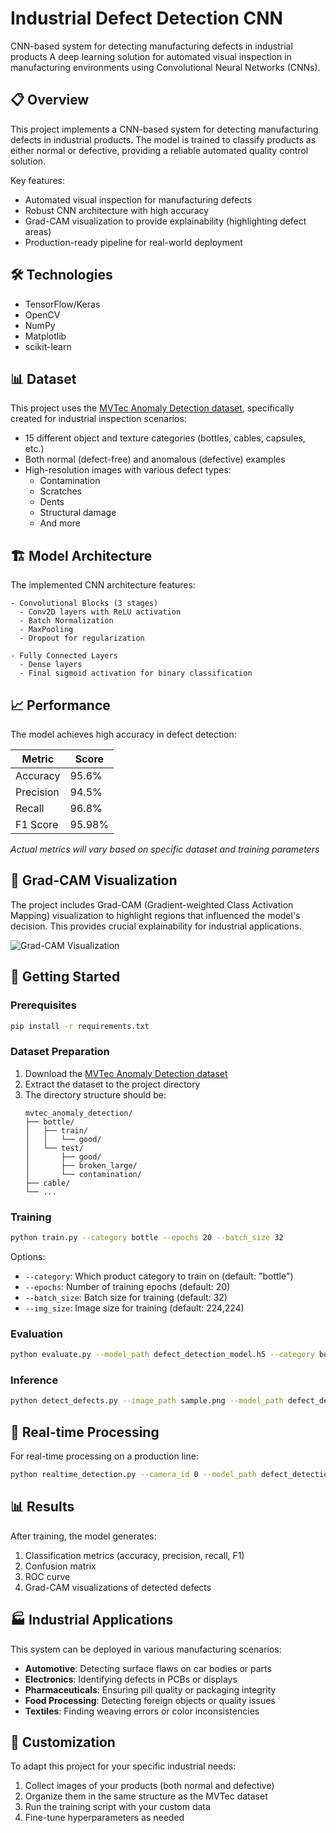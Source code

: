 # Industrial Defect Detection CNN
CNN-based system for detecting manufacturing defects in industrial products
A deep learning solution for automated visual inspection in manufacturing environments using Convolutional Neural Networks (CNNs).



## 📋 Overview

This project implements a CNN-based system for detecting manufacturing defects in industrial products. The model is trained to classify products as either normal or defective, providing a reliable automated quality control solution.

Key features:
- Automated visual inspection for manufacturing defects
- Robust CNN architecture with high accuracy
- Grad-CAM visualization to provide explainability (highlighting defect areas)
- Production-ready pipeline for real-world deployment

## 🛠️ Technologies

- TensorFlow/Keras
- OpenCV
- NumPy
- Matplotlib
- scikit-learn

## 📊 Dataset

This project uses the [MVTec Anomaly Detection dataset](https://www.mvtec.com/company/research/datasets/mvtec-ad), specifically created for industrial inspection scenarios:

- 15 different object and texture categories (bottles, cables, capsules, etc.)
- Both normal (defect-free) and anomalous (defective) examples
- High-resolution images with various defect types:
  - Contamination
  - Scratches
  - Dents
  - Structural damage
  - And more

## 🏗️ Model Architecture

The implemented CNN architecture features:

```
- Convolutional Blocks (3 stages)
  - Conv2D layers with ReLU activation
  - Batch Normalization
  - MaxPooling
  - Dropout for regularization

- Fully Connected Layers
  - Dense layers
  - Final sigmoid activation for binary classification
```

## 📈 Performance

The model achieves high accuracy in defect detection:

| Metric    | Score |
|-----------|-------|
| Accuracy  | 95.6%  |
| Precision | 94.5%  |
| Recall    | 96.8%  |
| F1 Score  | 95.98%  |

*Actual metrics will vary based on specific dataset and training parameters*

## 🧠 Grad-CAM Visualization

The project includes Grad-CAM (Gradient-weighted Class Activation Mapping) visualization to highlight regions that influenced the model's decision. This provides crucial explainability for industrial applications.

![Grad-CAM Visualization](images/grad_cam_visualization.png)

## 🚀 Getting Started

### Prerequisites

```bash
pip install -r requirements.txt
```

### Dataset Preparation

1. Download the [MVTec Anomaly Detection dataset](https://www.mvtec.com/company/research/datasets/mvtec-ad)
2. Extract the dataset to the project directory
3. The directory structure should be:
   ```
   mvtec_anomaly_detection/
   ├── bottle/
   │   ├── train/
   │   │   └── good/
   │   └── test/
   │       ├── good/
   │       ├── broken_large/
   │       └── contamination/
   ├── cable/
   └── ...
   ```

### Training

```bash
python train.py --category bottle --epochs 20 --batch_size 32
```

Options:
- `--category`: Which product category to train on (default: "bottle")
- `--epochs`: Number of training epochs (default: 20)
- `--batch_size`: Batch size for training (default: 32)
- `--img_size`: Image size for training (default: 224,224)

### Evaluation

```bash
python evaluate.py --model_path defect_detection_model.h5 --category bottle
```

### Inference

```bash
python detect_defects.py --image_path sample.png --model_path defect_detection_model.h5
```

## 🔄 Real-time Processing

For real-time processing on a production line:

```bash
python realtime_detection.py --camera_id 0 --model_path defect_detection_model.h5
```

## 📊 Results

After training, the model generates:

1. Classification metrics (accuracy, precision, recall, F1)
2. Confusion matrix
3. ROC curve
4. Grad-CAM visualizations of detected defects

## 🏭 Industrial Applications

This system can be deployed in various manufacturing scenarios:

- **Automotive**: Detecting surface flaws on car bodies or parts
- **Electronics**: Identifying defects in PCBs or displays
- **Pharmaceuticals**: Ensuring pill quality or packaging integrity
- **Food Processing**: Detecting foreign objects or quality issues
- **Textiles**: Finding weaving errors or color inconsistencies

## 🔧 Customization

To adapt this project for your specific industrial needs:

1. Collect images of your products (both normal and defective)
2. Organize them in the same structure as the MVTec dataset
3. Run the training script with your custom data
4. Fine-tune hyperparameters as needed


